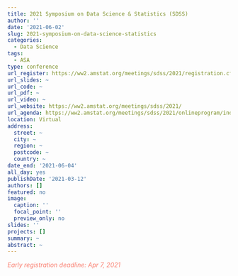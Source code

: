 ```yaml
---
title: 2021 Symposium on Data Science & Statistics (SDSS)
author: ''
date: '2021-06-02'
slug: 2021-symposium-on-data-science-statistics
categories:
  - Data Science
tags: 
  - ASA
type: conference
url_register: https://ww2.amstat.org/meetings/sdss/2021/registration.cfm
url_slides: ~
url_code: ~
url_pdf: ~
url_video: ~
url_website: https://ww2.amstat.org/meetings/sdss/2021/
url_agenda: https://ww2.amstat.org/meetings/sdss/2021/onlineprogram/index.cfm
location: Virtual
address:
  street: ~
  city: ~
  region: ~
  postcode: ~
  country: ~
date_end: '2021-06-04'
all_day: yes
publishDate: '2021-03-12'
authors: []
featured: no
image:
  caption: ''
  focal_point: ''
  preview_only: no
slides: ''
projects: []
summary: ~
abstract: ~
---
```

<span style="color: salmon;">*Early registration deadline: Apr 7, 2021*</span>

<!--more-->
